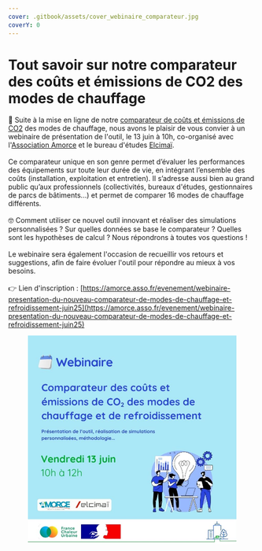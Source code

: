 ```yaml
---
cover: .gitbook/assets/cover_webinaire_comparateur.jpg
coverY: 0
---
```


# Tout savoir sur notre comparateur des coûts et émissions de CO2 des modes de chauffage

📢 Suite à la mise en ligne de notre [comparateur de coûts et émissions de CO2](/comparateur-couts-performances) des modes de chauffage, nous avons le plaisir de vous convier à un webinaire de présentation de l'outil, le 13 juin à 10h, co-organisé avec l'[Association Amorce](https://amorce.asso.fr/) et le bureau d'études [Elcimaï](https://www.elcimai.com/).\
\
Ce comparateur unique en son genre permet d’évaluer les performances des équipements sur toute leur durée de vie, en intégrant l’ensemble des coûts (installation, exploitation et entretien). Il s’adresse aussi bien au grand public qu’aux professionnels (collectivités, bureaux d'études, gestionnaires de parcs de bâtiments...) et permet de comparer 16 modes de chauffage différents.\
\
🤓 Comment utiliser ce nouvel outil innovant et réaliser des simulations personnalisées ? Sur quelles données se base le comparateur ? Quelles sont les hypothèses de calcul ? Nous répondrons à toutes vos questions !\
\
Le webinaire sera également l'occasion de recueillir vos retours et suggestions, afin de faire évoluer l'outil pour répondre au mieux à vos besoins.\
\
👉 Lien d'inscription : [https://amorce.asso.fr/evenement/webinaire-presentation-du-nouveau-comparateur-de-modes-de-chauffage-et-refroidissement-juin25](https://amorce.asso.fr/evenement/webinaire-presentation-du-nouveau-comparateur-de-modes-de-chauffage-et-refroidissement-juin25)

<figure><img src=".gitbook/assets/FCU_webinaire_comparateur.jpg" alt=""><figcaption></figcaption></figure>
